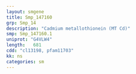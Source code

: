 ```yaml
---
layout: smgene
title: Smp_147160
grp: Smp_14
description: "Cadmium metallothionein (MT Cd)"
smp: Smp_147160.1
uniprot: "G4VLW4"
length:   681
cdd: "cl13198, pfam11703"
kk: ns
categories: sm
---
```

